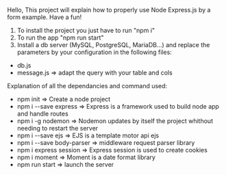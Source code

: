 Hello,
This project will explain how to properly use Node Express.js
by a form example.
Have a fun!

1) To install the project you just have to run "npm i"
2) To run the app "npm run start"
3) Install a db server (MySQL, PostgreSQL, MariaDB...) and replace the parameters
by your configuration in the following files:
- db.js
- message.js => adapt the query with your table and cols

Explanation of all the dependancies and command used: 
- npm init => Create a node project
- npm i --save express => Express is a framework used to build node app and handle routes
- npm i -g nodemon => Nodemon updates by itself the project whithout needing to restart the server
- npm i --save ejs => EJS is a template motor api ejs
- npm i --save body-parser => middleware request parser library
- npm i express session => Express session is used to create cookies 
- npm i moment => Moment is a date format library
- npm run start => launch the server
